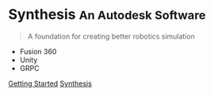 # Synthesis <small>An Autodesk Software</small>

> A foundation for creating better robotics simulation

- Fusion 360
- Unity
- GRPC

[Getting Started](#Synthesis)
[Synthesis](https://synthesis.autodesk.com/)